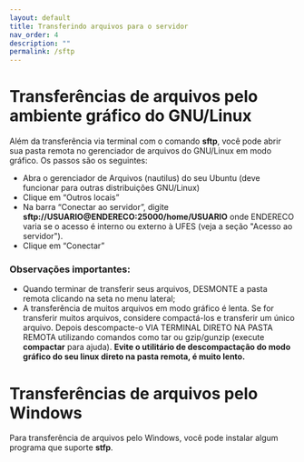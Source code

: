 ```yaml
---
layout: default
title: Transferindo arquivos para o servidor
nav_order: 4
description: ""
permalink: /sftp
---
```


# Transferências de arquivos pelo ambiente gráfico do GNU/Linux

Além da transferência via terminal com o comando **sftp**, você pode abrir sua pasta remota no gerenciador de arquivos do GNU/Linux em modo gráfico. Os passos são os seguintes:

- Abra o gerenciador de Arquivos (nautilus) do seu Ubuntu (deve funcionar para outras distribuições GNU/Linux)
- Clique em “Outros locais”
- Na barra “Conectar ao servidor”, digite **sftp://USUARIO@ENDERECO:25000/home/USUARIO** onde ENDERECO varia se o acesso é interno ou externo à UFES (veja a seção "Acesso ao servidor").
- Clique em “Conectar”

### Observações importantes:

- Quando terminar de transferir seus arquivos, DESMONTE a pasta remota clicando na seta no menu lateral;
- A transferência de muitos arquivos em modo gráfico é lenta. Se for transferir muitos arquivos, considere compactá-los e transferir um único arquivo. Depois descompacte-o VIA TERMINAL DIRETO NA PASTA REMOTA utilizando comandos como tar ou gzip/gunzip (execute **compactar** para ajuda). **Evite o utilitário de descompactação do modo gráfico do seu linux direto na pasta remota, é muito lento.**


# Transferências de arquivos pelo Windows

Para transferência de arquivos pelo Windows, você pode instalar algum programa que suporte **stfp**.